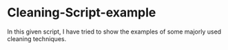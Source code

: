 # Cleaning-Script-example
In this given script, I have tried to show the examples of some majorly used cleaning techniques.
